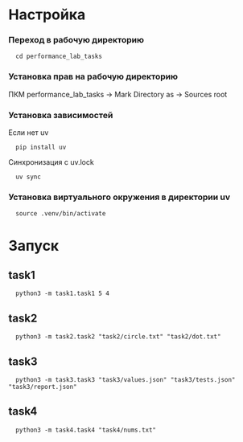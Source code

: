# Настройка

### Переход в рабочую директорию
```shell
  cd performance_lab_tasks
```
### Установка прав на рабочую директорию
ПКМ performance_lab_tasks -> Mark Directory as -> Sources root

### Установка зависимостей

Если нет uv
```shell
  pip install uv
```

Синхронизация с uv.lock
```shell
  uv sync
```
### Установка виртуального окружения в директории uv

```shell
  source .venv/bin/activate
```

# Запуск
## task1
```shell
  python3 -m task1.task1 5 4
```

## task2
```shell
  python3 -m task2.task2 "task2/circle.txt" "task2/dot.txt"
```

## task3
```shell
  python3 -m task3.task3 "task3/values.json" "task3/tests.json" "task3/report.json"
```

## task4 
```shell
  python3 -m task4.task4 "task4/nums.txt"
```